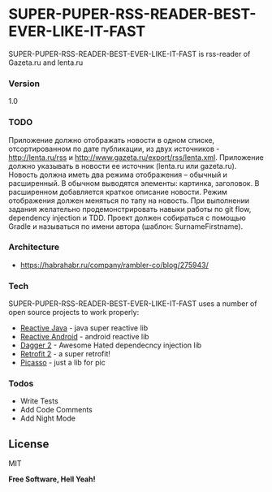 # SUPER-PUPER-RSS-READER-BEST-EVER-LIKE-IT-FAST

SUPER-PUPER-RSS-READER-BEST-EVER-LIKE-IT-FAST is rss-reader of Gazeta.ru and lenta.ru

### Version
1.0
### TODO
Приложение должно отображать новости в одном списке, отсортированном по дате публикации,
из двух источников - http://lenta.ru/rss и http://www.gazeta.ru/export/rss/lenta.xml.
Приложение должно указывать в новости ее источник (lenta.ru или gazeta.ru).
Новость должна иметь два режима отображения – обычный и расширенный.
В обычном выводятся элементы: картинка, заголовок. В расширенном добавляется краткое описание новости.
Режим отображения должен меняться по тапу на новость.
При выполнении задания желательно продемонстрировать навыки работы по git flow, dependency injection и TDD.
Проект должен собираться с помощью Gradle и называться по имени автора (шаблон: SurnameFirstname).

### Architecture
 *  https://habrahabr.ru/company/rambler-co/blog/275943/
### Tech

SUPER-PUPER-RSS-READER-BEST-EVER-LIKE-IT-FAST uses a number of open source projects to work properly:

* [Reactive Java] - java super reactive lib
* [Reactive Android] - android reactive lib
* [Dagger 2] - Awesome Hated dependecncy injection lib
* [Retrofit 2] - a super retrofit!
* [Picasso] - just a lib for pic


### Todos

 - Write Tests
 - Add Code Comments
 - Add Night Mode

License
----

MIT


**Free Software, Hell Yeah!**

[//]: # (These are reference links used in the body of this note and get stripped out when the markdown processor does its job. There is no need to format nicely because it shouldn't be seen. Thanks SO - http://stackoverflow.com/questions/4823468/store-comments-in-markdown-syntax)


   [Reactive Java]: <https://github.com/ReactiveX/RxJava>
   [Reactive Android]: <https://github.com/ReactiveX/RxAndroid>
   [Dagger 2]: <https://github.com/google/dagger>
   [Retrofit 2]: <http://square.github.io/retrofit/>
   [Picasso]: <https://ru.wikipedia.org/wiki/%D0%9F%D0%B8%D0%BA%D0%B0%D1%81%D1%81%D0%BE,_%D0%9F%D0%B0%D0%B1%D0%BB%D0%BE>

